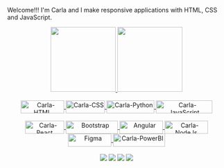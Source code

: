 Welcome!!! I'm Carla and I make responsive applications with HTML, CSS and JavaScript.

<div align="center">
  <a href="https://github.com/carlaleticia">
<img height="150em" src="https://github-readme-streak-stats.herokuapp.com/?user=carlaleticia&layout=compact&langs_count=7&theme=dracula&include_all_commits=true&count_private=true">
<img height="150em" src="https://github-readme-stats.vercel.app/api/top-langs/?username=carlaleticia&theme=dracula"/>
</div>
<div align="center">
<div style="display: inline_block"><br>
  
  <img align="center" alt="Carla-HTML" height="30" width="100" src="https://img.shields.io/badge/HTML5-ed1c24?style=for-the-badge&logo=html5&logoColor=white">
  <img align="center" alt="Carla-CSS" height="30" width="90" <img src="https://img.shields.io/badge/CSS-563D7C?&style=for-the-badge&logo=css3&logoColor=">
  <img align="center" alt="Carla-Python" height="30" width="110" <img src="https://img.shields.io/badge/Python-004e89?style=for-the-badge&logo=python&logoColor=white">
  <img align="center" alt="Carla-JavaScript" height="30" width="130" img src=https://img.shields.io/badge/JavaScript-F2C811?style=for-the-badge&logo=javascript&logoColor=black>
  
  </div>
  <div style="display: inline_block"><br>
    <img align="center" alt="Carla-React" height="30" width="90" img src="https://img.shields.io/badge/REACT-276DC3?style=for-the-badge&logo=react&logoColor=white">
  <img align="center" alt="Bootstrap" height="30" width="120" img src="https://img.shields.io/badge/Bootstrap-bc00dd?style=for-the-badge&logo=bootstrap&logoColor=white">
  <img align="center" alt="Angular" height="30" width="100" img src="https://img.shields.io/badge/Angular-DD0031?style=for-the-badge&logo=angular&logoColor=white">
  <img align="center" alt="Carla-NodeJs" height="30" width="100" img src="https://img.shields.io/badge/Node.js-43853D?style=for-the-badge&logo=node.js&logoColor=white">
    <img align="center" alt="Figma" height="30" width="100" img src="https://img.shields.io/badge/Figma-FF3366?style=for-the-badge&logo=figma&logoColor=white">
    <img align="center" alt="Carla-PowerBI" height="30" width="120" img src="https://img.shields.io/badge/PowerBI-2d00f7?style=for-the-badge&logo=Power%20BI&logoColor=white">
  
  

<div style="display: inline_block"><br>
<div/>
  <a href="https://www.linkedin.com/in/carlaleticia" target="_blank"><img src="https://img.shields.io/badge/-LinkedIn-%230077B5?style=for-the-badge&logo=linkedin&logoColor=white" target="_blank"></a>
  <a href = "dev.calmeida@gmail.com"><img src="https://img.shields.io/badge/-Gmail-127475?style=for-the-badge&logo=gmail&logoColor=white" target="_blank"></a>
  <a href="https://discord.com/channels/@carlets#9550" target="_blank"><img src="https://img.shields.io/badge/Discord-7289DA?style=for-the-badge&logo=discord&logoColor=white" target="_blank"></a>
  <a href="https://www.instagram.com/carlets.94/" target="_blank"><img src="https://img.shields.io/badge/-Instagram-f20089?style=for-the-badge&logo=instagram&logoColor=white" target="_blank"></a>
</div>

<!---
carlaleticia/carlaleticia is a ✨ special ✨ repository because its `README.md` (this file) appears on your GitHub profile.
You can click the Preview link to take a look at your changes.
--->
